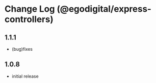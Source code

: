 # Change Log (@egodigital/express-controllers)

## 1.1.1

* (bug)fixes

## 1.0.8

* initial release
